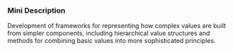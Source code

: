 ### Mini Description

Development of frameworks for representing how complex values are built from simpler components, including hierarchical value structures and methods for combining basic values into more sophisticated principles.
